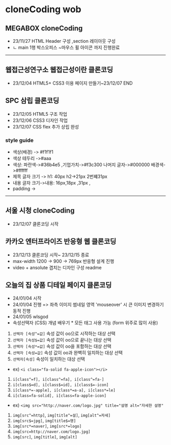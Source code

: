 # cloneCoding wob
## MEGABOX  cloneCoding
* 23/11/27 HTML Header 구성 ,section 레이아웃 구성
* ㄴ main 1행 박스오피스 ~마우스 휠 아이콘 까지 진행완료
--------
## 웹접근성연구소 웹접근성이란 클론코딩
* 23/12/04 HTML5+ CSS3 이용 페이지 만들기~23/12/07 END
## SPC 삼립 클론코딩
* 23/12/05 HTML5 구조 작업
* 23/12/06 CSS3 디자인 작업
* 23/12/07 CSS flex 추가 상립 완성
### style guide
* 색상(배경) -> #f1f1f1
* 색상 테두리 ->#aaa
* 색상: 파란색->#36b4e5 ,기업가치->#f3c300  나머지 글자->#000000 배경색->#ffffff
* 제목 글자 크기 -> h1: 40px     h2->21px  2번쨰31px  
* 내용 글자 크기->내용: 16px,18px ,31px ,
* padding ->
-------
## 서울 시청 cloneCoding
* 23/12/07 클론코딩 시작
## 카카오 엔터프라이즈 반응형 웹 클론코딩
* 23/12/13 클론코딩 시작~ 23/12/15 종료
* max-width 1200 -> 900 -> 769px 반응형 설계 진행
* video + ansolute 겹치는 디자인 구성
readme

## 오늘의 집 상품 디테일 페이지 클론코딩
* 24/01/04 시작
* 24/01/04 진행 => 좌측 이미지 썸네일 영역 'mouseover' 시 큰 이미지 변경하기 동적 진행
* 24/01/05 wlsgod
* 속성선택자 (CSS) 개념 배우기 * 모든 태그 사용 가능 (form 위주로 많이 사용)
1. `선택자 [속성^=값]` 속성 값이 oo으로 시작하는 대상 선택
2. `선택자 [속성$=값]` 속성 값이 oo으로 끝나는 대상 선택
3. `선택자 [속성*=값]` 속성 값이 oo을 포함하는 대상 선택
4. `선택자 [속성=값]` 속성 값이 oo과 완벽히 일치하는 대상 선택
5. `선택자[속성]` 속성이 일치하는 대상 선택
* ex) `<i class="fa-solid fa-apple-icon"></i>`
1. `i[class^=f], i[class^=fa], i[class^=fa-]`
2. `i[class$=d], i[class$=id], i[class$=-icon]`
3. `i[class*=-apple], i[class*=a-a], i[class*=le]`
4. `i[class=fa-solid], i[class=fa-apple-icon]`
* ex) ` <img src="http://naver.com/logo.jpg" title="설명 alt="자세한 설명" `
1. `img[src^=http]`, `img[title^=설]`, `img[alt^=자세]`
2. `img[src$=jpg]`, `img[title$=명]`
3. `img[src*=naver]`, `img[src*=logo]`
4. `img[src=http://naver.com/logo.jpg]`
5. `img[src]`, `img[title]`, `img[alt]`